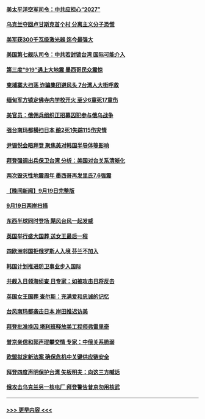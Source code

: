 #### [美太平洋空军司令：中共应担心“2027”](../pages/prog202/a103532609.md?t=09202050) 
#### [乌克兰夺回卢甘斯克首个村 分离主义分子恐慌](../pages/prog202/a103532592.md?t=09202050) 
#### [美军获300千瓦级激光器 迄今最强大](../pages/prog202/a103532602.md?t=09202050) 
#### [美国第七舰队司令：中共若封锁台湾 国际可能介入](../pages/prog202/a103532506.md?t=09202050) 
#### [第三度“919”遇上大地震 墨西哥民众震惊](../pages/prog202/a103532533.md?t=09202050) 
#### [柬埔寨大扫荡 诈骗集团避风头 7台湾人大街呼救](../pages/prog202/a103532509.md?t=09202050) 
#### [缅甸军方锁定佛寺内学校开火 至少6童死17童伤](../pages/prog202/a103532475.md?t=09202050) 
#### [美官员：俄佣兵组织正招募囚犯参与俄乌战争](../pages/prog202/a103532468.md?t=09202050) 
#### [强台南玛都横扫日本 酿2死1失踪115伤灾情](../pages/prog202/a103532452.md?t=09202050) 
#### [尹锡悦会晤拜登 聚焦美对韩国半导体等影响](../pages/prog202/a103532449.md?t=09202050) 
#### [拜登强调出兵保卫台湾 分析：美国对台关系清晰化](../pages/prog202/a103532399.md?t=09202050) 
#### [两次毁灭性地震周年 墨西哥再发里氏7.6强震](../pages/prog202/a103532355.md?t=09202050) 
#### [【晚间新闻】9月19日完整版](../pages/prog202/a103532339.md?t=09202050) 
#### [9月19日两岸扫描](../pages/prog202/a103532203.md?t=09202050) 
#### [东西半球同时登场 飓风台风一起发威](../pages/prog202/a103532201.md?t=09202050) 
#### [英国举行盛大国葬 送女王最后一程](../pages/prog202/a103532221.md?t=09202050) 
#### [四欧洲邻国拒俄罗斯人入境 芬兰不加入](../pages/prog202/a103532197.md?t=09202050) 
#### [韩国计划推进防卫事业步入国际](../pages/prog202/a103532108.md?t=09202050) 
#### [共舰入日领海侦查 日专家：如被攻击日将反击](../pages/prog202/a103532106.md?t=09202050) 
#### [英国女王国葬 查尔斯：充满爱和忠诚的记忆](../pages/prog202/a103532103.md?t=09202050) 
#### [台风南玛都袭击日本 岸田推迟访美](../pages/prog202/a103532100.md?t=09202050) 
#### [拜登批准换囚 塔利班释放美工程师弗雷里奇](../pages/prog202/a103531942.md?t=09202050) 
#### [普京亲信和郭声琨攀交情 专家：中俄关系脆弱](../pages/prog202/a103531996.md?t=09202050) 
#### [欧盟拟定新法案 确保危机中关键供应链安全](../pages/prog202/a103531936.md?t=09202050) 
#### [拜登四度声明保护台湾 矢板明夫：向这三方喊话](../pages/prog202/a103531830.md?t=09202050) 
#### [俄攻击乌克兰另一核电厂 拜登警告普京勿用核武](../pages/prog202/a103531822.md?t=09202050) 

----
#### [ >>> 更早内容 <<< ](../indexes/prog202-earlier.md)
